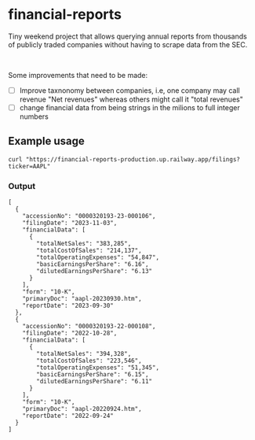 # financial-reports

Tiny weekend project that allows querying annual reports from thousands of publicly traded companies without having to scrape data from the SEC.

<br>

Some improvements that need to be made:

- [ ] Improve taxnonomy between companies, i.e, one company may call revenue "Net revenues" whereas others might call it "total revenues"
- [ ] change financial data from being strings in the milions to full integer numbers

## Example usage

```
curl "https://financial-reports-production.up.railway.app/filings?ticker=AAPL"
```

### Output
```
[
  {
    "accessionNo": "0000320193-23-000106",
    "filingDate": "2023-11-03",
    "financialData": [
      {
        "totalNetSales": "383,285",
        "totalCostOfSales": "214,137",
        "totalOperatingExpenses": "54,847",
        "basicEarningsPerShare": "6.16",
        "dilutedEarningsPerShare": "6.13"
      }
    ],
    "form": "10-K",
    "primaryDoc": "aapl-20230930.htm",
    "reportDate": "2023-09-30"
  },
  {
    "accessionNo": "0000320193-22-000108",
    "filingDate": "2022-10-28",
    "financialData": [
      {
        "totalNetSales": "394,328",
        "totalCostOfSales": "223,546",
        "totalOperatingExpenses": "51,345",
        "basicEarningsPerShare": "6.15",
        "dilutedEarningsPerShare": "6.11"
      }
    ],
    "form": "10-K",
    "primaryDoc": "aapl-20220924.htm",
    "reportDate": "2022-09-24"
  }
]
```

